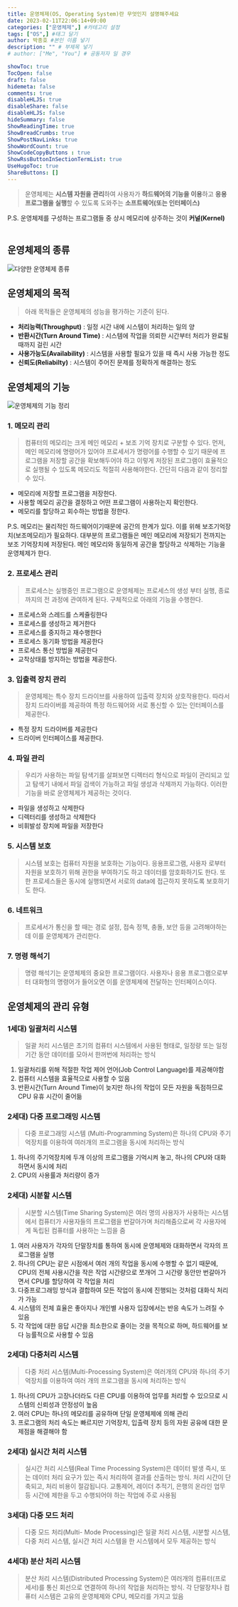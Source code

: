 ```yaml
---
title: 운영체제(OS, Operating System)란 무엇인지 설명해주세요
date: 2023-02-11T22:06:14+09:00
categories: ["운영체제",] #카테고리 설정
tags: ["OS",] #태그 달기
author: 박종호 #본인 이름 넣기  
description: "" # 부제목 넣기
# author: ["Me", "You"] # 공동저자 일 경우

showToc: true
TocOpen: false
draft: false
hidemeta: false
comments: true
disableHLJS: true 
disableShare: false
disableHLJS: false  
hideSummary: false
ShowReadingTime: true
ShowBreadCrumbs: true
ShowPostNavLinks: true
ShowWordCount: true
ShowCodeCopyButtons : true
ShowRssButtonInSectionTermList: true
UseHugoToc: true
ShareButtons: []
---
```


> 운영체제는 **시스템 자원을 관리**하여 사용자가 **하드웨어의 기능을 이용**하고 **응용프로그램을 실행**할 수 있도록 도와주는 **소프트웨어(또는 인터페이스)**

P.S. 운영체제를 구성하는 프로그램들 중 상시 메모리에 상주하는 것이 **커널(Kernel)**<br/><br/>

## 운영체제의 종류

![다양한 운영체제 종류](images/Untitled.png)

## 운영체제의 목적

> 아래 목적들은 운영체제의 성능을 평가하는 기준이 된다.
> 

- **처리능력(Throughput)** : 일정 시간 내에 시스템이 처리하는 일의 양
- **반환시간(Turn Around Time)** : 시스템에 작업을 의뢰한 시간부터 처리가 완료될 때까지 걸린 시간
- **사용가능도(Availability)** : 시스템을 사용할 필요가 있을 때 즉시 사용 가능한 정도
- **신뢰도(Reliabilty)** : 시스템이 주어진 문제를 정확하게 해결하는 정도

## 운영체제의 기능

![운영체제의 기능 정리](images/Untitled1.png)

### 1. 메모리 관리

> 컴퓨터의 메모리는 크게 메인 메모리 + 보조 기억 장치로 구분할 수 있다. 먼저, 메인 메모리에 명령어가 있어야 프로세서가 명령어를 수행할 수 있기 때문에 프로그램을 저장할 공간을 확보해두어야 하고 이렇게 저장된 프로그램이 효율적으로 실행될 수 있도록 메모리도 적절히 사용해야한다. 간단히 다음과 같이 정리할 수 있다.
> 

- 메모리에 저장할 프로그램을 저장한다.
- 사용할 메모리 공간을 결정하고 어떤 프로그램이 사용하는지 확인한다.
- 메모리를 할당하고 회수하는 방법을 정한다.

P.S. 메모리는 물리적인 하드웨어이기때문에 공간의 한계가 있다. 이를 위해 보조기억장치(보조메모리)가 필요하다. 대부분의 프로그램들은 메인 메모리에 저장되기 전까지는 보조 기억장치에 저장된다. 메인 메모리와 동일하게 공간을 할당하고 삭제하는 기능을 운영체제가 한다.

### 2. 프로세스 관리

> 프로세스는 실행중인 프로그램으로 운영체제는 프로세스의 생성 부터 실행, 종료까지의 전 과정에 관여하게 된다. 구체적으로 아래의 기능을 수행한다.
> 

- 프로세스와 스레드를 스케쥴링한다
- 프로세스를 생성하고 제거한다
- 프로세스를 중지하고 재수행한다
- 프로세스 동기화 방법을 제공한다
- 프로세스 통신 방법을 제공한다
- 교착상태를 방지하는 방법을 제공한다.

### 3. 입출력 장치 관리

> 운영체제는 특수 장치 드라이브를 사용하여 입출력 장치와 상호작용한다. 따라서 장치 드라이버를 제공하여 특정 하드웨어와 서로 통신할 수 있는 인터페이스를 제공한다.
> 

- 특정 장치 드라이버를 제공한다
- 드라이버 인터페이스를 제공한다.

### 4. 파일 관리

> 우리가 사용하는 파일 탐색기를 살펴보면 디렉터리 형식으로 파일이 관리되고 있고 탐색기 내에서 파일 검색이 가능하고 파일 생성과 삭제까지 가능하다. 이러한 기능을 바로 운영체제가 제공하는 것이다.
> 

- 파일을 생성하고 삭제한다
- 디렉터리를 생성하고 삭제한다
- 비휘발성 장치에 파일을 저장한다

### 5. 시스템 보호

> 시스템 보호는 컴퓨터 자원을 보호하는 기능이다. 응용프로그램, 사용자 로부터 자원을 보호하기 위해 권한을 부여하기도 하고 데이터를 암호화하기도 한다. 또한 프로세스들은 동시에 실행되면서 서로의 data에 접근하지 못하도록 보호하기도 한다.
> 

### 6. 네트워크

> 프로세서가 통신을 할 때는 경로 설정, 접속 정책, 충돌, 보안 등을 고려해야하는데 이를 운영체제가 관리한다.
> 

### 7. 명령 해석기

> 명령 해석기는 운영체제의 중요한 프로그램이다. 사용자나 응용 프로그램으로부터 대화형의 명령어가 들어오면 이를 운영체제에 전달하는 인터페이스이다.
> 

## 운영체제의 관리 유형

### 1세대) 일괄처리 시스템

> 일괄 처리 시스템은 초기의 컴퓨터 시스템에서 사용된 형태로, 일정량 또는 일정 기간 동안 데이터를 모아서 한꺼번에 처리하는 방식
> 

1.  일괄처리를 위해 적절한 작업 제어 언어(Job Control Language)를 제공해야함
2.  컴퓨터 시스템을 효율적으로 사용할 수 있음
3.  반환시간(Turn Around Time)이 늦지만 하나의 작업이 모든 자원을 독점하므로 CPU 유휴 시간이 줄어듦

### 2세대) 다중 프로그래밍 시스템

> 다중 프로그래밍 시스템 (Multi-Programming System)은 하나의 CPU와 주기억장치를 이용하여 여러개의 프로그램을 동시에 처리하는 방식
> 

1.  하나의 주기억장치에 두개 이상의 프로그램을 기억시켜 놓고, 하나의 CPU와 대화 하면서 동시에 처리
2.  CPU의 사용률과 처리량이 증가

### 2세대) 시분할 시스템

> 시분할 시스템(Time Sharing System)은 여러 명의 사용자가 사용하는 시스템에서 컴퓨터가 사용자들의 프로그램을 번갈아가며 처리해줌으로써 각 사용자에게 독립된 컴퓨터를 사용하는 느낌을 줌
> 

1.  여러 사용자가 각자의 단말장치를 통하여 동시에 운영체제와 대화하면서 각자의 프로그램을 실행
2.  하나의 CPU는 같은 시점에서 여러 개의 작업을 동시에 수행할 수 없기 때문에, CPU의 전체 사용시간을 작은 작업 시간량으로 쪼개어 그 시간량 동안만 번갈아가면서 CPU를 할당하여 각 작업을 처리
3.  다중프로그래밍 방식과 결합하여 모든 작업이 동시에 진행되는 것처럼 대화식 처리가 가능
4.  시스템의 전체 효율은 좋아지나 개인별 사용자 입장에서는 반응 속도가 느려질 수 있음
5.  각 작업에 대한 응답 시간을 최소한으로 줄이는 것을 목적으로 하며, 하드웨어를 보다 능률적으로 사용할 수 있음

### 2세대) 다중처리 시스템

> 다중 처리 시스템(Multi-Processing System)은 여러개의 CPU와 하나의 주기억장치를 이용하여 여러 개의 프로그램을 동시에 처리하는 방식
> 
1.  하나의 CPU가 고장나더라도 다른 CPU를 이용하여 업무를 처리할 수 있으므로 시스템의 신뢰성과 안정성이 높음
2.  여러 CPU는 하나의 메모리를 공유하며 단일 운영체제에 의해 관리
3.  프로그램의 처리 속도는 빠르지만 기억장치, 입출력 장치 등의 자원 공유에 대한 문제점을 해결해야 함

### 2세대) 실시간 처리 시스템

> 실시간 처리 시스템(Real Time Processing System)은 데이터 발생 즉시, 또는 데이터 처리 요구가 있는 즉시 처리하여 결과를 산출하는 방식. 처리 시간이 단축되고, 처리 비용이 절감됩니다. 교통제어, 레이더 추적기, 은행의 온라인 업무 등 시간에 제한을 두고 수행되어야 하는 작업에 주로 사용됨
> 

### 3세대) 다중 모드 처리

> 다중 모드 처리(Multi- Mode Processing)은 일괄 처리 시스템, 시분할 시스템, 다중 처리 시스템, 실시간 처리 시스템을 한 시스템에서 모두 제공하는 방식
> 

### 4세대) 분산 처리 시스템

> 분산 처리 시스템(Distributed Processing System)은 여러개의 컴퓨터(프로세서)를 통신 회선으로 연결하여 하나의 작업을 처리하는 방식. 각 단말장치나 컴퓨터 시스템은 고유의 운영체제와 CPU, 메모리를 가지고 있음
>